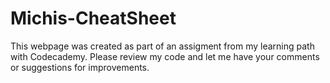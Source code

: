 # Michis-CheatSheet

This webpage was created as part of an assigment from my learning path with Codecademy. Please review my code and let me have your comments or suggestions for improvements.
